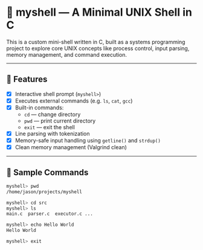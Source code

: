 # 🐚 myshell — A Minimal UNIX Shell in C

This is a custom mini-shell written in C, built as a systems programming project to explore core UNIX concepts like process control, input parsing, memory management, and command execution.

---

## 🚀 Features

- [x] Interactive shell prompt (`myshell>`)
- [x] Executes external commands (e.g. `ls`, `cat`, `gcc`)
- [x] Built-in commands:
  - `cd` — change directory
  - `pwd` — print current directory
  - `exit` — exit the shell
- [x] Line parsing with tokenization
- [x] Memory-safe input handling using `getline()` and `strdup()`
- [x] Clean memory management (Valgrind clean)

---

## 🧪 Sample Commands

```bash
myshell> pwd
/home/jason/projects/myshell

myshell> cd src
myshell> ls
main.c  parser.c  executor.c ...

myshell> echo Hello World
Hello World

myshell> exit
